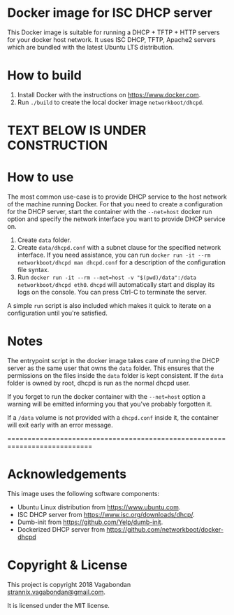 Docker image for ISC DHCP server
================================

This Docker image is suitable for running a DHCP + TFTP + HTTP servers for your docker host
network.  It uses ISC DHCP, TFTP, Apache2 servers which are bundled with the latest Ubuntu
LTS distribution.

How to build
============

 1. Install Docker with the instructions on <https://www.docker.com>.
 2. Run `./build` to create the local docker image `networkboot/dhcpd`.


TEXT BELOW IS UNDER CONSTRUCTION
==================================================================
How to use
==========

The most common use-case is to provide DHCP service to the host network of
the machine running Docker.  For that you need to create a configuration for
the DHCP server, start the container with the `--net=host` docker run
option and specify the network interface you want to provide DHCP service
on.

 1. Create `data` folder.
 2. Create `data/dhcpd.conf` with a subnet clause for the specified
    network interface.  If you need assistance, you can run
    `docker run -it --rm networkboot/dhcpd man dhcpd.conf` for a description
    of the configuration file syntax.
 3. Run `docker run -it --rm --net=host -v "$(pwd)/data":/data networkboot/dhcpd eth0`.
    `dhcpd` will automatically start and display its logs on the console.
    You can press Ctrl-C to terminate the server.

A simple `run` script is also included which makes it quick to iterate on a
configuration until you're satisfied.

Notes
=====

The entrypoint script in the docker image takes care of running the DHCP
server as the same user that owns the `data` folder.  This ensures that the
permissions on the files inside the `data` folder is kept consistent.  If
the `data` folder is owned by root, dhcpd is run as the normal dhcpd user.

If you forget to run the docker container with the `--net=host` option a
warning will be emitted informing you that you've probably forgotten it.

If a `/data` volume is not provided with a `dhcpd.conf` inside it, the
container will exit early with an error message.

===========================================================================

Acknowledgements
================

This image uses the following software components:

 * Ubuntu Linux distribution from <https://www.ubuntu.com>.
 * ISC DHCP server from <https://www.isc.org/downloads/dhcp/>.
 * Dumb-init from <https://github.com/Yelp/dumb-init>.
 * Dockerized DHCP server from <https://github.com/networkboot/docker-dhcpd>

Copyright & License
===================

This project is copyright 2018 Vagabondan <strannix.vagabondan@gmail.com>.

It is licensed under the MIT license.
